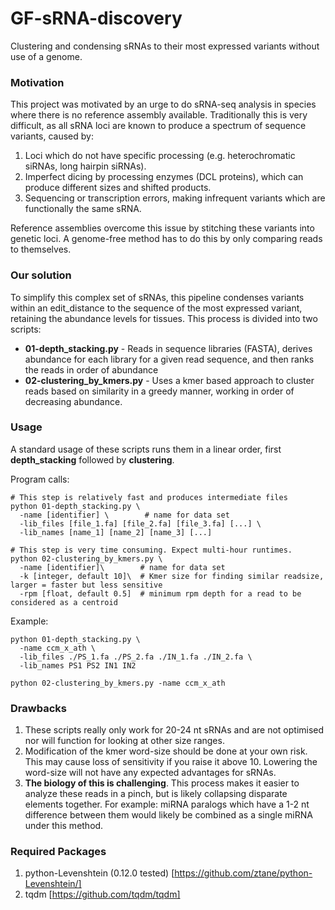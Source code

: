 # GF-sRNA-discovery
Clustering and condensing sRNAs to their most expressed variants without use of a genome.

### Motivation
This project was motivated by an urge to do sRNA-seq analysis in species where there is no reference assembly available. Traditionally this is very difficult, as all sRNA loci are known to produce a spectrum of sequence variants, caused by:
1. Loci which do not have specific processing (e.g. heterochromatic siRNAs, long hairpin siRNAs).
2. Imperfect dicing by processing enzymes (DCL proteins), which can produce different sizes and shifted products.
3. Sequencing or transcription errors, making infrequent variants which are functionally the same sRNA.

Reference assemblies overcome this issue by stitching these variants into genetic loci. A genome-free method has to do this by only comparing reads to themselves.

### Our solution
To simplify this complex set of sRNAs, this pipeline condenses variants within an edit_distance to the sequence of the most expressed variant, retaining the abundance levels for tissues. This process is divided into two scripts:
* **01-depth_stacking.py** - Reads in sequence libraries (FASTA), derives abundance for each library for a given read sequence, and then ranks the reads in order of abundance
* **02-clustering_by_kmers.py** - Uses a kmer based approach to cluster reads based on similarity in a greedy manner, working in order of decreasing abundance.

### Usage
A standard usage of these scripts runs them in a linear order, first **depth_stacking** followed by **clustering**.

Program calls:

    # This step is relatively fast and produces intermediate files
    python 01-depth_stacking.py \
      -name [identifier] \        # name for data set
      -lib_files [file_1.fa] [file_2.fa] [file_3.fa] [...] \
      -lib_names [name_1] [name_2] [name_3] [...]
      
    # This step is very time consuming. Expect multi-hour runtimes.
    python 02-clustering_by_kmers.py \
      -name [identifier]\        # name for data set
      -k [integer, default 10]\  # Kmer size for finding similar readsize, larger = faster but less sensitive
      -rpm [float, default 0.5]  # minimum rpm depth for a read to be considered as a centroid
      
Example:

    python 01-depth_stacking.py \
      -name ccm_x_ath \
      -lib_files ./PS_1.fa ./PS_2.fa ./IN_1.fa ./IN_2.fa \
      -lib_names PS1 PS2 IN1 IN2
    
    python 02-clustering_by_kmers.py -name ccm_x_ath
    
### Drawbacks
1. These scripts really only work for 20-24 nt sRNAs and are not optimised nor will function for looking at other size ranges.
2. Modification of the kmer word-size should be done at your own risk. This may cause loss of sensitivity if you raise it above 10. Lowering the word-size will not have any expected advantages for sRNAs.
3. **The biology of this is challenging**. This process makes it easier to analyze these reads in a pinch, but is likely collapsing disparate elements together. For example: miRNA paralogs which have a 1-2 nt difference between them would likely be combined as a single miRNA under this method.
    
### Required Packages
1. python-Levenshtein (0.12.0 tested) [https://github.com/ztane/python-Levenshtein/]
2. tqdm [https://github.com/tqdm/tqdm]
